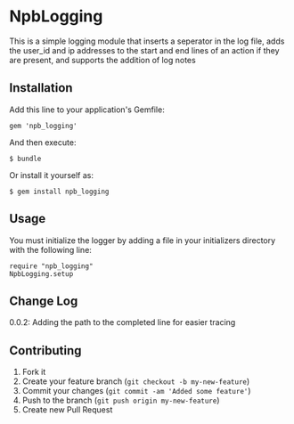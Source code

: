 # NpbLogging

This is a simple logging module that inserts a seperator in the log file, adds the user_id and ip addresses to the start and end lines of an action
if they are present, and supports the addition of log notes

## Installation

Add this line to your application's Gemfile:

    gem 'npb_logging'

And then execute:

    $ bundle

Or install it yourself as:

    $ gem install npb_logging

## Usage

You must initialize the logger by adding a file in your initializers directory with the following line:

    require "npb_logging"
    NpbLogging.setup

## Change Log
0.0.2: Adding the path to the completed line for easier tracing

## Contributing

1. Fork it
2. Create your feature branch (`git checkout -b my-new-feature`)
3. Commit your changes (`git commit -am 'Added some feature'`)
4. Push to the branch (`git push origin my-new-feature`)
5. Create new Pull Request
